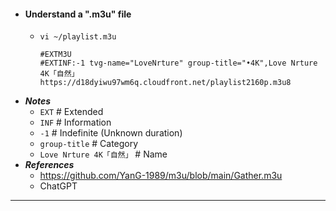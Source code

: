 - #### Understand a ".m3u" file
    - `vi ~/playlist.m3u`
      ```
      #EXTM3U
      #EXTINF:-1 tvg-name="LoveNrture" group-title="•4K",Love Nrture 4K「自然」
      https://d18dyiwu97wm6q.cloudfront.net/playlist2160p.m3u8
      ```
- ***Notes***
    - `EXT` # Extended
    - `INF` # Information
    - `-1` # Indefinite (Unknown duration)
    - `group-title` # Category
    - `Love Nrture 4K「自然」` # Name
- ***References***
    - https://github.com/YanG-1989/m3u/blob/main/Gather.m3u
    - ChatGPT
- ---
